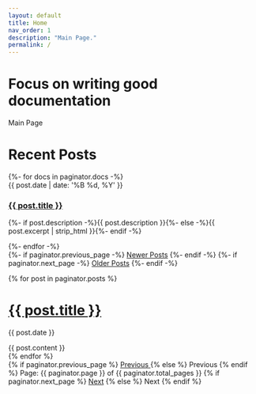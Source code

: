 ```yaml
---
layout: default
title: Home
nav_order: 1
description: "Main Page."
permalink: /
---
```


# Focus on writing good documentation

Main Page

<div class="home" id="home">
	<h1 class="pageTitle">Recent Posts</h1>
	<div class="posts noList">
		{%- for docs in paginator.docs -%}
		<article>
			<span class="date">{{ post.date | date: '%B %d, %Y' }}</span>
			<h3>
				<a class="post-link" href="{{ post.url }}">{{ post.title }}</a>
			</h3>
			<p>
				{%- if post.description -%}{{ post.description }}{%- else -%}{{
				post.excerpt | strip_html }}{%- endif -%}
			</p>
		</article>
		{%- endfor -%}
	</div>
	<!-- Pagination links -->
	<div class="pagination">
		{%- if paginator.previous_page -%}
		<a
			href="{{ paginator.previous_page_path }}"
			class="previous button__outline"
			>Newer Posts</a
		>
		{%- endif -%} {%- if paginator.next_page -%}
		<a href="{{ paginator.next_page_path }}" class="next button__outline"
			>Older Posts</a
		>
		{%- endif -%}
	</div>
</div>


<!-- This loops through the paginated posts -->
{% for post in paginator.posts %}
  <h1><a href="{{ post.url }}">{{ post.title }}</a></h1>
  <p class="author">
    <span class="date">{{ post.date }}</span>
  </p>
  <div class="content">
    {{ post.content }}
  </div>
{% endfor %}

<!-- Pagination links -->
<div class="pagination">
  {% if paginator.previous_page %}
    <a href="{{ paginator.previous_page_path }}" class="previous">
      Previous
    </a>
  {% else %}
    <span class="previous">Previous</span>
  {% endif %}
  <span class="page_number ">
    Page: {{ paginator.page }} of {{ paginator.total_pages }}
  </span>
  {% if paginator.next_page %}
    <a href="{{ paginator.next_page_path }}" class="next">Next</a>
  {% else %}
    <span class="next ">Next</span>
  {% endif %}
</div>
